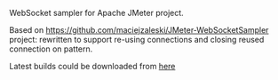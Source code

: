WebSocket sampler for Apache JMeter project.

Based on https://github.com/maciejzaleski/JMeter-WebSocketSampler project: rewritten to support re-using connections and closing reused connection on pattern.

Latest builds could be downloaded from [here](https://drive.google.com/#folders/0B_YbyHcRFXDnS3J3U3BqLVBmVkk)